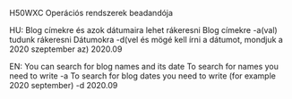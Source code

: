 H50WXC Operációs rendszerek beadandója

HU: Blog címekre és azok dátumaira lehet rákeresni
Blog címekre -a(val) tudunk rákeresni
Dátumokra -d(vel és mögé kell írni a dátumot, mondjuk a 2020 szeptember az) 2020.09

EN: You can search for blog names and its date
To search for names you need to write -a
To search for blog dates you need to write (for example 2020 september) -d 2020.09
